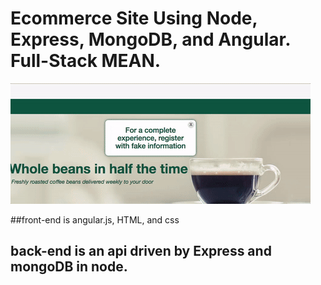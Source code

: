 # Ecommerce Site Using Node, Express, MongoDB, and Angular. Full-Stack MEAN.

![alt tag](view_of_login.gif)

##front-end is angular.js, HTML, and css

## back-end is an api driven by Express and mongoDB in node.
